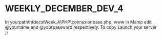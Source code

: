 # WEEKLY_DECEMBER_DEV_4
In yourpath\htdocs\Week_4\PHP\connexionbase.php, www in Mamp
edit @yourname and @yourpassword respectively.
To copy
Launch your server ;)
